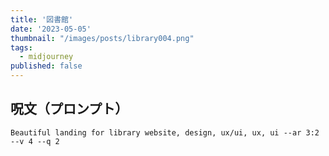 ```yaml
---
title: '図書館'
date: '2023-05-05'
thumbnail: "/images/posts/library004.png"
tags:
  - midjourney
published: false
---
```


## 呪文（プロンプト）
```
Beautiful landing for library website, design, ux/ui, ux, ui --ar 3:2 --v 4 --q 2
```